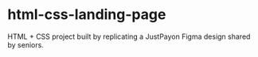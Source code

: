 # html-css-landing-page
HTML + CSS project built by replicating a JustPayon Figma design shared by seniors.
